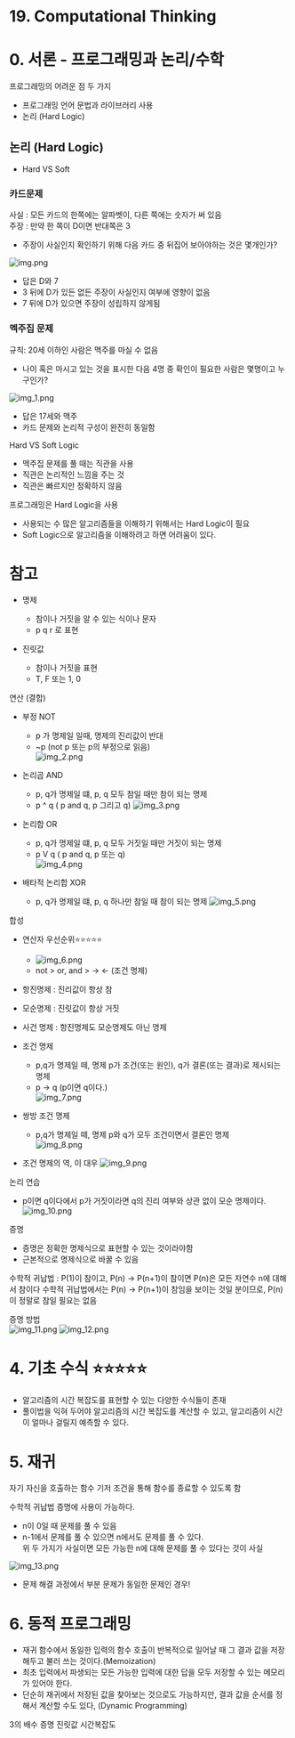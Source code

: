 # 19. Computational Thinking
# 0. 서론 - 프로그래밍과 논리/수학
프로그래밍의 어려운 점 두 가지
- 프로그래밍 언어 문법과 라이브러리 사용
- 논리 (Hard Logic)

## 논리 (Hard Logic)
- Hard VS Soft

### 카드문제  
사실 : 모든 카드의 한쪽에는 알파벳이, 다른 쪽에는 숫자가 써 있음  
  주장 : 만약 한 쪽이 D이면 반대쪽은 3
- 주장이 사실인지 확인하기 위해 다음 카드 중 뒤집어 보아야하는 것은 몇개인가?

![img.png](img.png)

- 답은 D와 7
- 3 뒤에 D가 있든 없든 주장이 사실인지 여부에 영향이 없음
- 7 뒤에 D가 있으면 주장이 성립하지 않게됨

### 멕주집 문제
규칙: 20세 이하인 사람은 맥주를 마실 수 없음
- 나이 혹은 마시고 있는 것을 표시한 다음 4명 중 확인이 필요한 사람은 몇명이고 누구인가?

![img_1.png](img_1.png)

- 답은 17세와 맥주
- 카드 문제와 논리적 구성이 완전히 동일함

Hard VS Soft Logic
- 맥주집 문제를 풀 때는 직관을 사용
- 직관은 논리적인 느낌을 주는 것
- 직관은 빠르지만 정확하지 않음

프로그래밍은 Hard Logic을 사용
- 사용되는 수 많은 알고리즘들을 이해하기 위해서는 Hard Logic이 필요
- Soft Logic으로 알고리즘을 이해하려고 하면 어려움이 있다.

# 참고
- 명제
  - 참이나 거짓을 알 수 있는 식이나 문자
  - p q r 로 표현
  
- 진릿값
  - 참이나 거짓을 표현
  - T, F 또는 1, 0
  
연산 (결합)
- 부정 NOT
  - p 가 명제일 일때, 명제의 진리값이 반대
  - ~p (not p 또는 p의 부정으로 읽음)  
  ![img_2.png](img_2.png)
    
- 논리곱 AND
  - p, q가 명제일 떄, p, q 모두 참일 때만 참이 되는 명제
  - p ^ q ( p and q, p 그리고 q)
  ![img_3.png](img_3.png)
    
- 논리합 OR
  - p, q가 명제일 떄, p, q 모두 거짓일 때만 거짓이 되는 명제
  - p V q ( p and q, p 또는 q)  
  ![img_4.png](img_4.png)
    
- 배타적 논리합 XOR
  - p, q가 명제일 떄, p, q 하나만 참일 때 참이 되는 명제
  ![img_5.png](img_5.png)
    
합성
- 연산자 우선순위⭐⭐⭐⭐⭐
  - ![img_6.png](img_6.png)
  - not > or, and > -> <- (조건 명제)
- 항진명제 : 진리값이 항상 참
- 모순명제 : 진릿값이 항상 거짓
- 사건 명제 : 항진명제도 모순명제도 아닌 명제
- 조건 명제
  - p,q가 명제일 떼, 명제 p가 조건(또는 원인), q가 결론(또는 결과)로 제시되는 명제
  - p -> q (p이면 q이다.)  
  ![img_7.png](img_7.png)
    
- 쌍방 조건 명제
  - p,q가 명제일 떼, 명제 p와 q가 모두 조건이면서 결론인 명제  
    ![img_8.png](img_8.png)
    
- 조건 명제의 역, 이 대우
![img_9.png](img_9.png)
  
논리 연습
- p이면 q이다에서 p가 거짓이라면 q의 진리 여부와 상관 없이 모순 명제이다.  
![img_10.png](img_10.png)
  
증명
- 증명은 정확한 명제식으로 표현할 수 있는 것이라야함
- 근본적으로 명제식으로 바꿀 수 있음

수학적 귀납법 : P(1)이 참이고, P(n) -> P(n+1)이 참이면 P(n)은 모든 자연수 n에 대해서 참이다
수학적 귀납법에서는 P(n) -> P(n+1)이 참임을 보이는 것일 분이므로, P(n)이 정말로 참일 필요는 없음

증명 방법  
![img_11.png](img_11.png)
![img_12.png](img_12.png)

# 4. 기초 수식 ⭐⭐⭐⭐⭐
- 알고리즘의 시간 복잡도를 표현할 수 있는 다양한 수식들이 존재
- 풀이법을 익혀 두어야 알고리즘의 시간 복잡도를 계산할 수 있고, 알고리즘이 시간이 얼마나 걸릴지 예측할 수 있다.

# 5. 재귀
자기 자신을 호출하는 함수
기저 조건을 통해 함수를 종료할 수 있도록 함

수학적 귀납법 증명에 사용이 가능하다.
- n이 0일 때 문제를 풀 수 있음
- n-1에서 문제를 풀 수 있으면 n에서도 문제를 풀 수 있다.  
위 두 가지가 사실이면 모든 가능한 n에 대해 문제를 풀 수 있다는 것이 사실
  
![img_13.png](img_13.png)

- 문제 해결 과정에서 부분 문제가 동일한 문제인 경우!

# 6. 동적 프로그래밍
- 재귀 함수에서 동일한 입력의 함수 호출이 반복적으로 일어날 때 그 결과 값을 저장해두고 불러 쓰는 것이다.(Memoization)
- 최초 입력에서 파생되는 모든 가능한 입력에 대한 답을 모두 저장할 수 있는 메모리가 있어야 한다.
- 단순히 재귀에서 저장된 값을 찾아보는 것으로도 가능하지만, 결과 값을 순서를 정해서 계산할 수도 있다, (Dynamic Programming)

3의 배수 증명
진릿값 시간복잡도